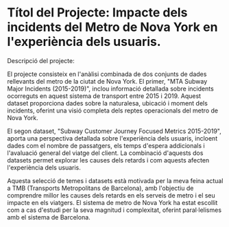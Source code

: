 # Títol del Projecte: Impacte dels incidents del Metro de Nova York en l'experiència dels usuaris.
Descripció del projecte:

El projecte consisteix en l'anàlisi combinada de dos conjunts de dades rellevants del metro de la ciutat de Nova York. El primer, "MTA Subway Major Incidents (2015-2019)", inclou informació detallada sobre incidents ocorreguts en aquest sistema de transport entre 2015 i 2019. Aquest dataset proporciona dades sobre la naturalesa, ubicació i moment dels incidents, oferint una visió completa dels reptes operacionals del metro de Nova York.

El segon dataset, "Subway Customer Journey Focused Metrics 2015-2019", aporta una perspectiva detallada sobre l'experiència dels usuaris, incloent dades com el nombre de passatgers, els temps d'espera addicionals i l'avaluació general del viatge del client. La combinació d'aquests dos datasets permet explorar les causes dels retards i com aquests afecten l'experiència dels usuaris.

Aquesta selecció de temes i datasets està motivada per la meva feina actual a TMB (Transports Metropolitans de Barcelona), amb l'objectiu de comprendre millor les causes dels retards en els serveis de metro i el seu impacte en els viatgers. El sistema de metro de Nova York ha estat escollit com a cas d'estudi per la seva magnitud i complexitat, oferint paral·lelismes amb el sistema de Barcelona.
